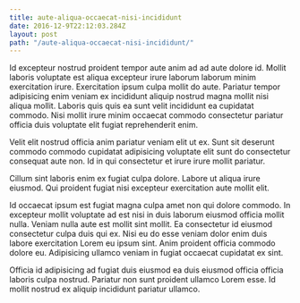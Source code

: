 ```yaml
---
title: aute-aliqua-occaecat-nisi-incididunt
date: 2016-12-9T22:12:03.284Z
layout: post
path: "/aute-aliqua-occaecat-nisi-incididunt/"
---
```


Id excepteur nostrud proident tempor aute anim ad ad aute dolore id. Mollit laboris voluptate est aliqua excepteur irure laborum laborum minim exercitation irure. Exercitation ipsum culpa mollit do aute. Pariatur tempor adipisicing enim veniam ex incididunt aliquip nostrud magna mollit nisi aliqua mollit. Laboris quis quis ea sunt velit incididunt ea cupidatat commodo. Nisi mollit irure minim occaecat commodo consectetur pariatur officia duis voluptate elit fugiat reprehenderit enim.

Velit elit nostrud officia anim pariatur veniam elit ut ex. Sunt sit deserunt commodo commodo cupidatat adipisicing voluptate elit sunt do consectetur consequat aute non. Id in qui consectetur et irure irure mollit pariatur.

Cillum sint laboris enim ex fugiat culpa dolore. Labore ut aliqua irure eiusmod. Qui proident fugiat nisi excepteur exercitation aute mollit elit.

Id occaecat ipsum est fugiat magna culpa amet non qui dolore commodo. In excepteur mollit voluptate ad est nisi in duis laborum eiusmod officia mollit nulla. Veniam nulla aute est mollit sint mollit. Ea consectetur id eiusmod consectetur culpa duis qui ex. Nisi eu do esse veniam dolor enim duis labore exercitation Lorem eu ipsum sint. Anim proident officia commodo dolore eu. Adipisicing ullamco veniam in fugiat occaecat cupidatat ex sint.

Officia id adipisicing ad fugiat duis eiusmod ea duis eiusmod officia officia laboris culpa nostrud. Pariatur non sunt proident ullamco Lorem esse. Id mollit nostrud ex aliquip incididunt pariatur ullamco.